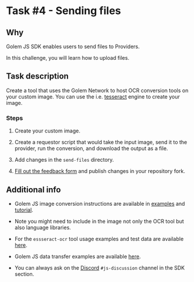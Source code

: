 # Task #4 - Sending files

## Why

Golem JS SDK enables users to send files to Providers. 

In this challenge, you will learn how to upload files.

## Task description

Create a tool that uses the Golem Network to host OCR conversion tools on your custom image. You can use the i.e. [tesseract](https://github.com/tesseract-ocr/tesseract) engine to create your image.


### Steps

1. Create your custom image.

2. Create a requestor script that would take the input image, send it to the provider, run the conversion, and download the output as a file.

3. Add changes in the `send-files` directory.

4. [Fill out the feedback form](./FEEDBACK.md) and publish changes in your repository fork.

## Additional info

- Golem JS image conversion instructions are available in [examples](https://docs.golem.network/creators/javascript/examples) and [tutorial](https://docs.golem.network/creators/javascript/tutorials/building-custom-image).

- Note you might need to include in the image not only the OCR tool but also language libraries.

- For the `essseract-ocr` tool usage examples and test data are available [here](https://tesseract-ocr.github.io/tessdoc/Command-Line-Usage.html#simplest-invocation-to-ocr-an-image).

- Golem JS data transfer examples are available [here](https://docs.golem.network/creators/javascript/examples/transferring-data).

- You can always ask on the [Discord](https://chat.golem.network/) `#js-discussion` channel in the SDK section.
